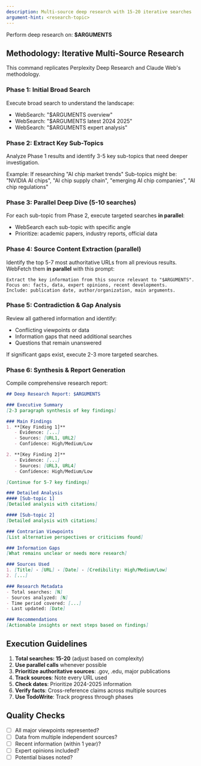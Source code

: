```yaml
---
description: Multi-source deep research with 15-20 iterative searches
argument-hint: <research-topic>
---
```


Perform deep research on: **$ARGUMENTS**

## Methodology: Iterative Multi-Source Research

This command replicates Perplexity Deep Research and Claude Web's methodology.

### Phase 1: Initial Broad Search
Execute broad search to understand the landscape:
- WebSearch: "$ARGUMENTS overview"
- WebSearch: "$ARGUMENTS latest 2024 2025"
- WebSearch: "$ARGUMENTS expert analysis"

### Phase 2: Extract Key Sub-Topics
Analyze Phase 1 results and identify 3-5 key sub-topics that need deeper investigation.

Example: If researching "AI chip market trends"
Sub-topics might be: "NVIDIA AI chips", "AI chip supply chain", "emerging AI chip companies", "AI chip regulations"

### Phase 3: Parallel Deep Dive (5-10 searches)
For each sub-topic from Phase 2, execute targeted searches **in parallel**:
- WebSearch each sub-topic with specific angle
- Prioritize: academic papers, industry reports, official data

### Phase 4: Source Content Extraction (parallel)
Identify the top 5-7 most authoritative URLs from all previous results.
WebFetch them **in parallel** with this prompt:
```
Extract the key information from this source relevant to "$ARGUMENTS".
Focus on: facts, data, expert opinions, recent developments.
Include: publication date, author/organization, main arguments.
```

### Phase 5: Contradiction & Gap Analysis
Review all gathered information and identify:
- Conflicting viewpoints or data
- Information gaps that need additional searches
- Questions that remain unanswered

If significant gaps exist, execute 2-3 more targeted searches.

### Phase 6: Synthesis & Report Generation
Compile comprehensive research report:

```markdown
## Deep Research Report: $ARGUMENTS

### Executive Summary
[2-3 paragraph synthesis of key findings]

### Main Findings
1. **[Key Finding 1]**
   - Evidence: [...]
   - Sources: [URL1, URL2]
   - Confidence: High/Medium/Low

2. **[Key Finding 2]**
   - Evidence: [...]
   - Sources: [URL3, URL4]
   - Confidence: High/Medium/Low

[Continue for 5-7 key findings]

### Detailed Analysis
#### [Sub-topic 1]
[Detailed analysis with citations]

#### [Sub-topic 2]
[Detailed analysis with citations]

### Contrarian Viewpoints
[List alternative perspectives or criticisms found]

### Information Gaps
[What remains unclear or needs more research]

### Sources Used
1. [Title] - [URL] - [Date] - [Credibility: High/Medium/Low]
2. [...]

### Research Metadata
- Total searches: [N]
- Sources analyzed: [N]
- Time period covered: [...]
- Last updated: [Date]

### Recommendations
[Actionable insights or next steps based on findings]
```

## Execution Guidelines
1. **Total searches: 15-20** (adjust based on complexity)
2. **Use parallel calls** whenever possible
3. **Prioritize authoritative sources**: .gov, .edu, major publications
4. **Track sources**: Note every URL used
5. **Check dates**: Prioritize 2024-2025 information
6. **Verify facts**: Cross-reference claims across multiple sources
7. **Use TodoWrite**: Track progress through phases

## Quality Checks
- [ ] All major viewpoints represented?
- [ ] Data from multiple independent sources?
- [ ] Recent information (within 1 year)?
- [ ] Expert opinions included?
- [ ] Potential biases noted?
